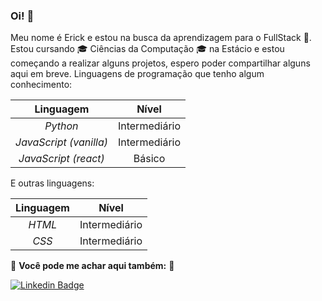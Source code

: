 ### Oi! 👋

Meu nome é Erick e estou na busca da aprendizagem para o FullStack 📝. Estou cursando 🎓 Ciências da Computação 🎓 na Estácio e estou começando a realizar alguns projetos, espero poder compartilhar alguns aqui em breve. Linguagens de programação que tenho algum conhecimento:

| Linguagem                       | Nível         |
| :-----------------------------: | :-----------: |
| _Python_                        | Intermediário |
| _JavaScript (vanilla)_          | Intermediário |
| _JavaScript (react)_            | Básico        |

E outras linguagens:

| Linguagem                       | Nível         |
| :-----------------------------: | :-----------: |
| _HTML_                          | Intermediário |
| _CSS_                           | Intermediário |

🔽 **__Você pode me achar aqui também:__** 🔽

[![Linkedin Badge](https://img.shields.io/badge/-LinkedIn-blue?style=flat-square&logo=Linkedin&logoColor=white&link=https://www.linkedin.com/in/erickmenezes/)](https://www.linkedin.com/in/erickmenezes/)
